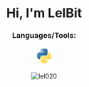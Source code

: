 <div align="center">
  <h1>Hi, I'm LelBit</h1>
</div>
<h3 align="center">Languages/Tools:</h3>
<p align="center"> 
  <a href="https://www.java.com" target="_blank"> 
    <img src="https://raw.githubusercontent.com/devicons/devicon/master/icons/python/python-original.svg" alt="python" width="40" height="40" style="color:#ADD8E6"/> 
  </a>
</p>
<p align="center">
  <img src="https://github-readme-stats.vercel.app/api?username=lel020&show_icons=true&hide=contribs&bg_color=dedbef" alt="lel020" />
</p>

